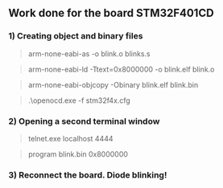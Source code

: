 ## Work done for the board STM32F401CD

### 1) Creating object and binary files

> arm-none-eabi-as -o blink.o blinks.s  <br/>

> arm-none-eabi-ld -Ttext=0x8000000 -o blink.elf blink.o  <br/>

> arm-none-eabi-objcopy -Obinary blink.elf blink.bin  <br/>

> .\openocd.exe -f stm32f4x.cfg  <br/>

### 2) Opening a second terminal window

> telnet.exe localhost 4444  <br/>

> program blink.bin 0x8000000  <br/>

### 3) Reconnect the board. Diode blinking!